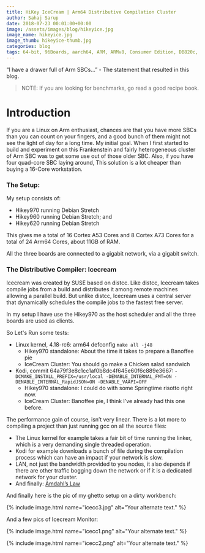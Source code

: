 ```yaml
---
title: HiKey IceCream | Arm64 Distributive Compilation Cluster
author: Sahaj Sarup
date: 2018-07-23 00:01:00+00:00
image: /assets/images/blog/hikeyice.jpg
image_name: hikeyice.jpg
image_thumb: hikeyice-thumb.jpg
categories: blog
tags: 64-bit, 96Boards, aarch64, ARM, ARMv8, Consumer Edition, DB820c, Rock960, Hikey960, enterprise edition, product, single board computer, linaro, linux, open source, openhours, robert wolff, podcast, technology, tech, computer, hardware, software, groupgets, qwerty, embedded, crowd fund, mezzanine, community
---
```


“I have a drawer full of Arm SBCs...” - The statement that resulted in this blog.

> NOTE: If you are looking for benchmarks, go read a good recipe book.

# Introduction

If you are a Linux on Arm enthusiast, chances are that you have more SBCs than you can count on your fingers, and a good bunch of them might not see the light of day for a long time.
My initial goal. When I first started to build and experiment on this Frankenstein and fairly heterogeneous cluster of Arm SBC was to get some use out of those older SBC. Also, if you have four quad-core SBC laying around, This solution is a lot cheaper than buying a 16-Core workstation.


### The Setup:

My setup consists of:
- Hikey970 running Debian Stretch
- Hikey960 running Debian Stretch; and
- Hikey620 running Debian Stretch

This gives me a total of 16 Cortex A53 Cores and 8 Cortex A73 Cores for a total of 24 Arm64 Cores, about 11GB of RAM.

All the three boards are connected to a gigabit network, via a gigabit switch.


### The Distributive Compiler: Icecream

Icecream was created by SUSE based on distcc. Like distcc, Icecream takes compile jobs from a build and distributes it among remote machines allowing a parallel build. But unlike distcc, Icecream uses a central server that dynamically schedules the compile jobs to the fastest free server.

In my setup I have use the Hikey970 as the host scheduler and all the three boards are used as clients.


So Let's Run some tests:

- Linux kernel, 4.18-rc6: arm64 defconfig ```make all -j48```
  - Hikey970 standalone: About the time it takes to prepare a Banoffee pie
  - IceCream Cluster: You should go make a Chicken salad sandwich
- Kodi, commit 64a79f3e8c1cc1af0b8dc4f645e60f6c889e3667: ```-DCMAKE_INSTALL_PREFIX=/usr/local -DENABLE_INTERNAL_FMT=ON -DENABLE_INTERNAL_RapidJSON=ON -DENABLE_VAAPI=OFF```
  - Hikey970 standalone: I could do with some Springtime risotto right now.
  - IceCream Cluster: Banoffee pie, I think I’ve already had this one before.

The performance gain of course, isn’t very linear. There is a lot more to compiling a project than just running gcc on all the source files:
- The Linux kernel for example takes a fair bit of time running the linker, which is a very demanding single threaded operation.
- Kodi for example downloads a bunch of file during the compilation process which can have an impact if your network is slow.
- LAN, not just the bandwidth provided to you nodes, it also depends if there are other traffic bogging down the network or if it is a dedicated network for your cluster.
- And finally: [Amdahl’s Law](https://www.hpcwire.com/2015/01/22/compilers-amdahls-law-still-relevant/)

And finally here is the pic of my ghetto setup on a dirty workbench:

{% include image.html name="icecc3.jpg" alt="Your alternate text." %}

And a few pics of Icecream Monitor:

{% include image.html name="icecc1.png" alt="Your alternate text." %}

{% include image.html name="icecc2.png" alt="Your alternate text." %}

